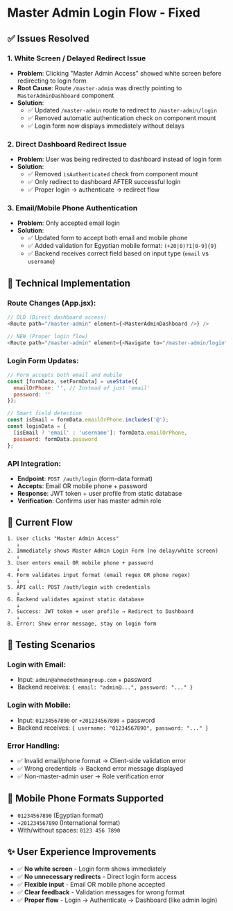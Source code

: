 # Master Admin Login Flow - Fixed

## ✅ **Issues Resolved**

### **1. White Screen / Delayed Redirect Issue**
- **Problem**: Clicking "Master Admin Access" showed white screen before redirecting to login form
- **Root Cause**: Route `/master-admin` was directly pointing to `MasterAdminDashboard` component
- **Solution**: 
  - ✅ Updated `/master-admin` route to redirect to `/master-admin/login`
  - ✅ Removed automatic authentication check on component mount
  - ✅ Login form now displays immediately without delays

### **2. Direct Dashboard Redirect Issue**
- **Problem**: User was being redirected to dashboard instead of login form
- **Solution**:
  - ✅ Removed `isAuthenticated` check from component mount
  - ✅ Only redirect to dashboard AFTER successful login
  - ✅ Proper login → authenticate → redirect flow

### **3. Email/Mobile Phone Authentication**
- **Problem**: Only accepted email login
- **Solution**:
  - ✅ Updated form to accept both email and mobile phone
  - ✅ Added validation for Egyptian mobile format: `(+20|0)?1[0-9]{9}`
  - ✅ Backend receives correct field based on input type (`email` vs `username`)

## 🔧 **Technical Implementation**

### **Route Changes (App.jsx):**
```javascript
// OLD (Direct dashboard access)
<Route path="/master-admin" element={<MasterAdminDashboard />} />

// NEW (Proper login flow)
<Route path="/master-admin" element={<Navigate to="/master-admin/login" replace />} />
```

### **Login Form Updates:**
```javascript
// Form accepts both email and mobile
const [formData, setFormData] = useState({
  emailOrPhone: '', // Instead of just 'email'
  password: ''
});

// Smart field detection
const isEmail = formData.emailOrPhone.includes('@');
const loginData = {
  [isEmail ? 'email' : 'username']: formData.emailOrPhone,
  password: formData.password
};
```

### **API Integration:**
- **Endpoint**: `POST /auth/login` (form-data format)
- **Accepts**: Email OR mobile phone + password
- **Response**: JWT token + user profile from static database
- **Verification**: Confirms user has master admin role

## 🎯 **Current Flow**

```
1. User clicks "Master Admin Access" 
   ↓
2. Immediately shows Master Admin Login Form (no delay/white screen)
   ↓  
3. User enters email OR mobile phone + password
   ↓
4. Form validates input format (email regex OR phone regex)
   ↓
5. API call: POST /auth/login with credentials
   ↓
6. Backend validates against static database
   ↓
7. Success: JWT token + user profile → Redirect to Dashboard
   ↓
8. Error: Show error message, stay on login form
```

## 🧪 **Testing Scenarios**

### **Login with Email:**
- Input: `admin@ahmedothmangroup.com` + password
- Backend receives: `{ email: "admin@...", password: "..." }`

### **Login with Mobile:**  
- Input: `01234567890` or `+201234567890` + password
- Backend receives: `{ username: "01234567890", password: "..." }`

### **Error Handling:**
- ✅ Invalid email/phone format → Client-side validation error
- ✅ Wrong credentials → Backend error message displayed
- ✅ Non-master-admin user → Role verification error

## 📱 **Mobile Phone Formats Supported**
- `01234567890` (Egyptian format)
- `+201234567890` (International format)  
- With/without spaces: `0123 456 7890`

## ✨ **User Experience Improvements**
- ✅ **No white screen** - Login form shows immediately
- ✅ **No unnecessary redirects** - Direct login form access
- ✅ **Flexible input** - Email OR mobile phone accepted
- ✅ **Clear feedback** - Validation messages for wrong format
- ✅ **Proper flow** - Login → Authenticate → Dashboard (like admin login)